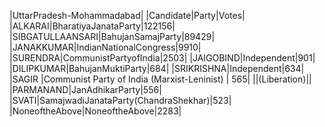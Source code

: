  
|UttarPradesh-Mohammadabad|
|Candidate|Party|Votes|
|ALKARAI|BharatiyaJanataParty|122156|
|SIBGATULLAANSARI|BahujanSamajParty|89429|
|JANAKKUMAR|IndianNationalCongress|9910|
|SURENDRA|CommunistPartyofIndia|2503|
|JAIGOBIND|Independent|901|
|DILIPKUMAR|BahujanMuktiParty|684|
|SRIKRISHNA|Independent|634|
|SAGIR            |Communist Party of India (Marxist-Leninist) |   565|
||(Liberation)||
|PARMANAND|JanAdhikarParty|556|
|SVATI|SamajwadiJanataParty(ChandraShekhar)|523|
|NoneoftheAbove|NoneoftheAbove|2283|
